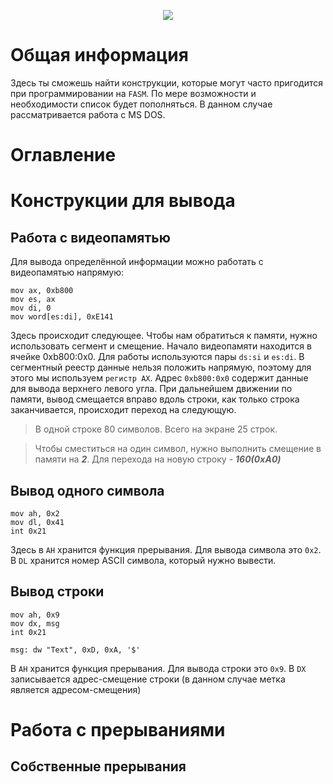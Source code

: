 <p align="center"><img src="https://media.giphy.com/media/WT3ulJmR8Fv1fidZIK/giphy.gif"></p>

# Общая информация

Здесь ты сможешь найти конструкции, которые могут часто пригодится при программировании на `FASM`. По мере возможности и необходимости список будет пополняться. В данном случае рассматривается работа с MS DOS.

# Оглавление

# Конструкции для вывода




## Работа с видеопамятью

Для вывода определённой информации можно работать с видеопамятью напрямую:

```ASM
mov ax, 0xb800
mov es, ax
mov di, 0
mov word[es:di], 0xE141
```

Здесь происходит следующее. Чтобы нам обратиться к памяти, нужно использовать сегмент и смещение. Начало видеопамяти находится в ячейке 0xb800:0x0. Для работы используются пары `ds:si` и `es:di`.
В сегментный реестр данные нельзя положить напрямую, поэтому для этого мы используем `регистр АХ`.
Адрес `0xb800:0x0` содержит данные для вывода верхнего левого угла. При дальнейшем движении по памяти, вывод смещается вправо вдоль строки, как только строка заканчивается, происходит переход на следующую.

> В одной строке 80 символов. Всего на экране 25 строк.

> Чтобы сместиться на один символ, нужно выполнить смещение в памяти на ***2***. Для перехода на новую строку - ***160(0xA0)***


## Вывод одного символа

```ASM
mov ah, 0x2
mov dl, 0x41
int 0x21
```

Здесь в `AH` хранится функция прерывания. Для вывода символа это `0x2`. В `DL` хранится номер ASCII символа, который нужно вывести.

## Вывод строки

```ASM
mov ah, 0x9
mov dx, msg
int 0x21

msg: dw "Text", 0xD, 0xA, '$'
```

В `AH` хранится функция прерывания. Для вывода строки это `0x9`. В `DX` записывается адрес-смещение строки (в данном случае метка является адресом-смещения)




# Работа с прерываниями

## Собственные прерывания

```ASM

```
